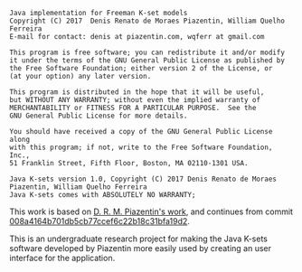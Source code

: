 
    Java implementation for Freeman K-set models
    Copyright (C) 2017  Denis Renato de Moraes Piazentin, William Quelho Ferreira
    E-mail for contact: denis at piazentin.com, wqferr at gmail.com

    This program is free software; you can redistribute it and/or modify
    it under the terms of the GNU General Public License as published by
    the Free Software Foundation; either version 2 of the License, or
    (at your option) any later version.

    This program is distributed in the hope that it will be useful,
    but WITHOUT ANY WARRANTY; without even the implied warranty of
    MERCHANTABILITY or FITNESS FOR A PARTICULAR PURPOSE.  See the
    GNU General Public License for more details.

    You should have received a copy of the GNU General Public License along
    with this program; if not, write to the Free Software Foundation, Inc.,
    51 Franklin Street, Fifth Floor, Boston, MA 02110-1301 USA.

    Java K-sets version 1.0, Copyright (C) 2017 Denis Renato de Moraes Piazentin, William Quelho Ferreira
    Java K-sets comes with ABSOLUTELY NO WARRANTY;


This work is based on
[D. R. M. Piazentin's work](https://github.com/denisrmp/ksets),
and continues from commit
[008a4164b701db5cb77ccef6c22b18c31bfa19d2](https://github.com/denisrmp/ksets/commit/008a4164b701db5cb77ccef6c22b18c31bfa19d2).

This is an undergraduate research project for making the Java K-sets software
developed by Piazentin more easily used by creating an user interface for the
application.

